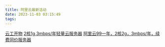 ```yaml
---
title: 阿里云最新活动
date: 2023-11-03 03:15:49
tags:
---
```

[云工开物](https://university.aliyun.com/)
[2核1g 3mbps/年轻量云服务器](https://www.aliyun.com/product/swas?scm=20140722.S_card@@%E4%BA%A7%E5%93%81@@172363.S_card0.ID_card@@%E4%BA%A7%E5%93%81@@172363-RL_%E8%BD%BB%E9%87%8F-LOC_search~UND~card~UND~item-OR_ser-V_3-P0_0&source=5176.11533457&userCode=p9e3trrw)
[阿里云99一年，2核2g，3mbps/年，续费同价服务器](https://www.aliyun.com/activity/allinaliyun/yunchuang?userCode=p9e3trrw)